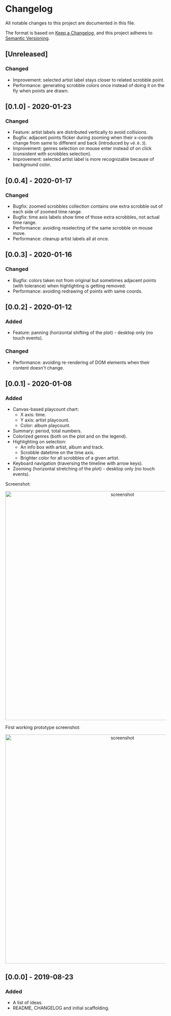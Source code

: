 # Changelog
All notable changes to this project are documented in this file.

The format is based on [Keep a Changelog](https://keepachangelog.com/en/1.0.0/),
and this project adheres to [Semantic Versioning](https://semver.org/spec/v2.0.0.html).

## [Unreleased]
### Changed
* Improvement: selected artist label stays closer to related scrobble point.
* Performance: generating scrobble colors once instead of doing it on the fly when points are drawn.

## [0.1.0] - 2020-01-23
### Changed
* Feature: artist labels are distributed vertically to avoid collisions.
* Bugfix: adjacent points flicker during zooming when their x-coords change from same to different and back (introduced by `v0.0.3`).
* Improvement: genres selection on mouse enter instead of on click (consistent with scrobbles selection).
* Improvement: selected artist label is more recognizable because of background color.

## [0.0.4] - 2020-01-17
### Changed
* Bugfix: zoomed scrobbles collection contains one extra scrobble out of each side of zoomed time range.
* Bugfix: time axis labels show time of those extra scrobbles, not actual time range.
* Performance: avoiding reselecting of the same scrobble on mouse move.
* Performance: cleanup artist labels all at once.

## [0.0.3] - 2020-01-16
### Changed
* Bugfix: colors taken not from original but sometimes adjacent points (with tolerance) when highlighting is getting removed.
* Performance: avoiding redrawing of points with same coords.

## [0.0.2] - 2020-01-12
### Added
* Feature: panning (horizontal shifting of the plot) - desktop only (no touch events).

### Changed
* Performance: avoiding re-rendering of DOM elements when their content doesn't change.

## [0.0.1] - 2020-01-08
### Added
* Canvas-based playcount chart:
  * X axis: time.
  * Y axis: artist playcount.
  * Color: album playcount.
* Summary: period, total numbers.
* Colorized genres (both on the plot and on the legend).
* Highlighting on selection:
  * An info box with artist, album and track.
  * Scrobble datetime on the time axis.
  * Brighter color for all scrobbles of a given artist.
* Keyboard navigation (traversing the timeline with arrow keys).
* Zooming (horizontal stretching of the plot) - desktop only (no touch events).

Screenshot:

<p align="center">
  <a href="https://user-images.githubusercontent.com/2470363/72014656-9b2eb480-3260-11ea-9ad0-bd9377b0788d.png">
    <img width="720" alt="screenshot" src="https://user-images.githubusercontent.com/2470363/72014656-9b2eb480-3260-11ea-9ad0-bd9377b0788d.png" />
  </a>
</p>

First working prototype screenshot:

<p align="center">
  <a href="https://user-images.githubusercontent.com/2470363/70378960-5e9d2f80-1927-11ea-8367-de163c2d7862.png">
    <img width="720" alt="screenshot" src="https://user-images.githubusercontent.com/2470363/70378960-5e9d2f80-1927-11ea-8367-de163c2d7862.png" />
  </a>
</p>

## [0.0.0] - 2019-08-23
### Added
* A list of ideas.
* README, CHANGELOG and initial scaffolding.
